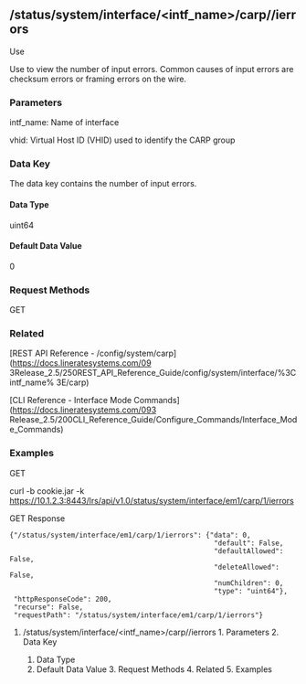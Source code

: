## /status/system/interface/<intf_name>/carp/<vhid>/ierrors

Use

Use to view the number of input errors. Common causes of input errors are
checksum errors or framing errors on the wire.

### Parameters

intf_name: Name of interface

vhid: Virtual Host ID (VHID) used to identify the CARP group

### Data Key

The data key contains the number of input errors.

#### Data Type

uint64

#### Default Data Value

0

### Request Methods

GET

### Related

[REST API Reference - /config/system/carp](https://docs.lineratesystems.com/09
3Release_2.5/250REST_API_Reference_Guide/config/system/interface/%3Cintf_name%
3E/carp)

[CLI Reference - Interface Mode Commands](https://docs.lineratesystems.com/093
Release_2.5/200CLI_Reference_Guide/Configure_Commands/Interface_Mode_Commands)

### Examples

GET

curl -b cookie.jar -k
https://10.1.2.3:8443/lrs/api/v1.0/status/system/interface/em1/carp/1/ierrors

GET Response

    
    {"/status/system/interface/em1/carp/1/ierrors": {"data": 0,
                                                      "default": False,
                                                      "defaultAllowed": False,
                                                      "deleteAllowed": False,
                                                      "numChildren": 0,
                                                      "type": "uint64"},
     "httpResponseCode": 200,
     "recurse": False,
     "requestPath": "/status/system/interface/em1/carp/1/ierrors"}
    

  1. /status/system/interface/<intf_name>/carp/<vhid>/ierrors
    1. Parameters
    2. Data Key
      1. Data Type
      2. Default Data Value
    3. Request Methods
    4. Related
    5. Examples

